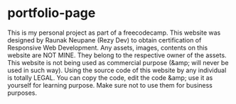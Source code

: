 # portfolio-page
This is my personal project as part of a freecodecamp. This website was designed by Raunak Neupane (Rezy Dev) to obtain certification of Responsive Web Development. Any assets, images, contents on this website are NOT MINE. They belong to the respective owner of the assets. This website is not being used as commercial purpose (&amp;amp; will never be used in such way). Using the source code of this website by any individual is totally LEGAL. You can copy the code, edit the code &amp;amp; use it as yourself for learning purpose. Make sure not to use them for business purposes.
